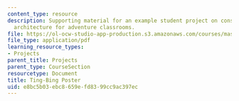 ```yaml
---
content_type: resource
description: Supporting material for an example student project on constructionist
  architecture for adventure classrooms.
file: https://ol-ocw-studio-app-production.s3.amazonaws.com/courses/mas-714j-technologies-for-creative-learning-fall-2009/e8bc5b03ebc8659efd8399cc9ac397ec_MITMAS_714JF09_proj2_postr.pdf
file_type: application/pdf
learning_resource_types:
- Projects
parent_title: Projects
parent_type: CourseSection
resourcetype: Document
title: Ting-Bing Poster
uid: e8bc5b03-ebc8-659e-fd83-99cc9ac397ec
---
```

